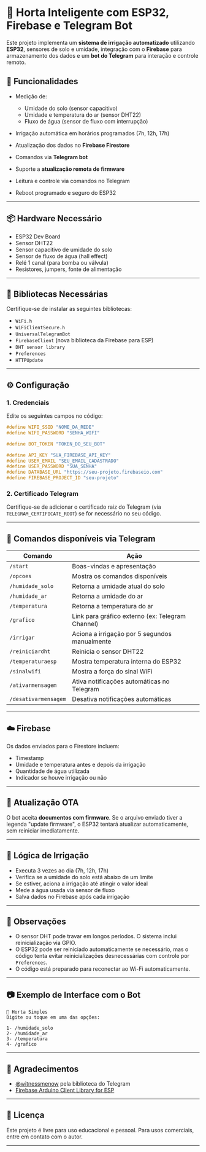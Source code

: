 # 🌱 Horta Inteligente com ESP32, Firebase e Telegram Bot

Este projeto implementa um **sistema de irrigação automatizado** utilizando **ESP32**, sensores de solo e umidade, integração com o **Firebase** para armazenamento dos dados e um **bot do Telegram** para interação e controle remoto.

## 🚀 Funcionalidades

* Medição de:

  * Umidade do solo (sensor capacitivo)
  * Umidade e temperatura do ar (sensor DHT22)
  * Fluxo de água (sensor de fluxo com interrupção)
* Irrigação automática em horários programados (7h, 12h, 17h)
* Atualização dos dados no **Firebase Firestore**
* Comandos via **Telegram bot**
* Suporte a **atualização remota de firmware**
* Leitura e controle via comandos no Telegram
* Reboot programado e seguro do ESP32

---

## 📦 Hardware Necessário

* ESP32 Dev Board
* Sensor DHT22
* Sensor capacitivo de umidade do solo
* Sensor de fluxo de água (hall effect)
* Relé 1 canal (para bomba ou válvula)
* Resistores, jumpers, fonte de alimentação

---

## 🔧 Bibliotecas Necessárias

Certifique-se de instalar as seguintes bibliotecas:

* `WiFi.h`
* `WiFiClientSecure.h`
* `UniversalTelegramBot`
* `FirebaseClient` (nova biblioteca da Firebase para ESP)
* `DHT sensor library`
* `Preferences`
* `HTTPUpdate`

---

## ⚙️ Configuração

### 1. **Credenciais**

Edite os seguintes campos no código:

```cpp
#define WIFI_SSID "NOME_DA_REDE"
#define WIFI_PASSWORD "SENHA_WIFI"

#define BOT_TOKEN "TOKEN_DO_SEU_BOT"

#define API_KEY "SUA_FIREBASE_API_KEY"
#define USER_EMAIL "SEU_EMAIL_CADASTRADO"
#define USER_PASSWORD "SUA_SENHA"
#define DATABASE_URL "https://seu-projeto.firebaseio.com"
#define FIREBASE_PROJECT_ID "seu-projeto"
```

### 2. **Certificado Telegram**

Certifique-se de adicionar o certificado raiz do Telegram (via `TELEGRAM_CERTIFICATE_ROOT`) se for necessário no seu código.

---

## 🤖 Comandos disponíveis via Telegram

| Comando              | Ação                                             |
| -------------------- | ------------------------------------------------ |
| `/start`             | Boas-vindas e apresentação                       |
| `/opcoes`            | Mostra os comandos disponíveis                   |
| `/humidade_solo`     | Retorna a umidade atual do solo                  |
| `/humidade_ar`       | Retorna a umidade do ar                          |
| `/temperatura`       | Retorna a temperatura do ar                      |
| `/grafico`           | Link para gráfico externo (ex: Telegram Channel) |
| `/irrigar`           | Aciona a irrigação por 5 segundos manualmente    |
| `/reiniciardht`      | Reinicia o sensor DHT22                          |
| `/temperaturaesp`    | Mostra temperatura interna do ESP32              |
| `/sinalwifi`         | Mostra a força do sinal WiFi                     |
| `/ativarmensagem`    | Ativa notificações automáticas no Telegram       |
| `/desativarmensagem` | Desativa notificações automáticas                |

---

## ☁️ Firebase

Os dados enviados para o Firestore incluem:

* Timestamp
* Umidade e temperatura antes e depois da irrigação
* Quantidade de água utilizada
* Indicador se houve irrigação ou não

---

## 🔄 Atualização OTA

O bot aceita **documentos com firmware**. Se o arquivo enviado tiver a legenda "update firmware", o ESP32 tentará atualizar automaticamente, sem reiniciar imediatamente.

---

## 🧠 Lógica de Irrigação

* Executa 3 vezes ao dia (7h, 12h, 17h)
* Verifica se a umidade do solo está abaixo de um limite
* Se estiver, aciona a irrigação até atingir o valor ideal
* Mede a água usada via sensor de fluxo
* Salva dados no Firebase após cada irrigação

---

## 📝 Observações

* O sensor DHT pode travar em longos períodos. O sistema inclui reinicialização via GPIO.
* O ESP32 pode ser reiniciado automaticamente se necessário, mas o código tenta evitar reinicializações desnecessárias com controle por `Preferences`.
* O código está preparado para reconectar ao Wi-Fi automaticamente.

---

## 📷 Exemplo de Interface com o Bot

```
🤖 Horta Simples
Digite ou toque em uma das opções:

1- /humidade_solo
2- /humidade_ar
3- /temperatura
4- /grafico
```

---

## 🤝 Agradecimentos

* [@witnessmenow](https://github.com/witnessmenow) pela biblioteca do Telegram
* [Firebase Arduino Client Library for ESP](https://github.com/mobizt/Firebase-ESP-Client)

---

## 📄 Licença

Este projeto é livre para uso educacional e pessoal. Para usos comerciais, entre em contato com o autor.

---

